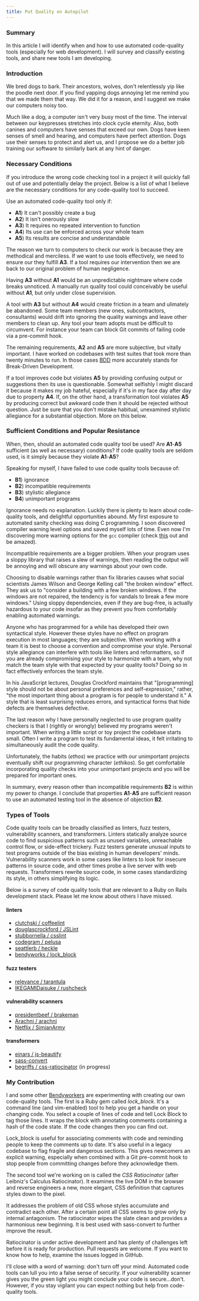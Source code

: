 ```yaml
---
title: Put Quality on Autopilot
---
```


### Summary

In this article I will identify when and how to use automated
code-quality tools (especially for web development). I will survey
and classify existing tools, and share new tools I am developing.

### Introduction

We bred dogs to bark. Their ancestors, wolves, don't relentlessly
yip like the poodle next door. If you find yapping dogs annoying
let me remind you that we made them that way. We did it for a reason,
and I suggest we make our computers noisy too.

Much like a dog, a computer isn't very busy most of the time. The
interval between our keypresses stretches into clock cycle eternity.
Also, both canines and computers have senses that exceed our own.
Dogs have keen senses of smell and hearing, and computers have
perfect attention. Dogs use their senses to protect and alert us,
and I propose we do a better job training our software to similarly
bark at any hint of danger.

### Necessary Conditions

If you introduce the wrong code checking tool in a project it will
quickly fall out of use and potentially delay the project. Below
is a list of what I believe are the necessary conditions for any
code-quality tool to succeed.

Use an automated code-quality tool only if:

* **A1**) It can't possibly create a bug
* **A2**) It isn't onerously slow
* **A3**) It requires no repeated intervention to function
* **A4**) Its use can be enforced across your whole team
* **A5**) Its results are concise and understandable

The reason we turn to computers to check our work is because they
are methodical and merciless. If we want to use tools effectively,
we need to ensure our they fulfill **A3**. If a tool requires our
intervention then we are back to our original problem of human
negligence.

Having **A3** without **A1** would be an unpredictable nightmare
where code breaks unnoticed. A manually run quality tool could
conceivably be useful without **A1**, but only under close supervision.

A tool with **A3** but without **A4** would create friction in a
team and ulimately be abandoned. Some team members (new ones,
subcontractors, consultants) would drift into ignoring the quality
warnings and leave other members to clean up. Any tool your team
adopts must be difficult to circumvent. For instance your team can
block Git commits of failing code via a pre-commit hook.

The remaining requirements, **A2** and **A5** are more subjective,
but vitally important. I have worked on codebases with test suites
that took more than twenty minutes to run. In those cases
[BDD](http://en.wikipedia.org/wiki/Behavior-driven_development)
more accurately stands for Break-Driven Development.

If a tool improves code but violates **A5** by providing confusing
output or suggestions then its use is questionable. Somewhat selfishly
I might discard it because it makes my job hateful, especially if
it's in my face day after day due to property **A4**. If, on the
other hand, a transformation tool violates **A5** by producing
correct but awkward code then it should be rejected without question.
Just be sure that you don't mistake habitual, unexamined stylistic
allegiance for a substantial objection. More on this below.

### Sufficient Conditions and Popular Resistance

When, then, should an automated code quality tool be used? Are
**A1**-**A5** sufficient (as well as necessary) conditions? If code
quality tools are seldom used, is it simply because they violate
**A1**-**A5**?

Speaking for myself, I have failed to use code quality tools because of:

* **B1**) ignorance
* **B2**) incompatible requirements
* **B3**) stylistic allegiance
* **B4**) unimportant programs

Ignorance needs no explanation. Luckily there is plenty to learn
about code-quality tools, and delightful opportunities abound. My
first exposure to automated sanity checking was doing C programming.
I soon discovered compiler warning level options and saved myself
lots of time. Even now I'm discovering more warning options for the
`gcc` compiler (check
[this](http://stackoverflow.com/questions/5088460/flags-to-enable-thorough-and-verbose-g-warnings/9862800#9862800)
out and be amazed).

Incompatible requirements are a bigger problem. When your program
uses a sloppy library that raises a slew of warnings, then reading
the output will be annoying and will obscure any warnings about
your own code.

Choosing to disable warnings rather than fix libraries causes what
social scientists James Wilson and George Kelling call "the broken
window" effect. They ask us to "consider a building with a few
broken windows. If the windows are not repaired, the tendency is
for vandals to break a few more windows." Using sloppy dependencies,
even if they are bug-free, is actually hazardous to your code insofar
as they prevent you from comfortably enabling automated warnings.

Anyone who has programmed for a while has developed their own
syntactical style. However these styles have no effect on program
execution in most languages; they are subjective. When working with
a team it is best to choose a convention and compromise your style.
Personal style allegiance can interfere with tools like linters and
reformatters, so if you are already compromising your style to
harmonize with a team, why not match the team style with that
expected by your quality tools? Doing so in fact effectively enforces
the team style.

In his JavaScript lectures, Douglas Crockford maintains that
"[programming] style should not be about personal preferences and
self-expression," rather, "the most important thing about a program
is for people to understand it." A style that is least surprising
reduces errors, and syntactical forms that hide defects are themselves
defective.

The last reason why I have personally neglected to use program
quality checkers is that I (rightly or wrongly) believed my programs
weren't important. When writing a little script or toy project the
codebase starts small. Often I write a program to test its fundamental
ideas, it felt irritating to simultaneously audit the code quality.

Unfortunately, the habits (_ethos_) we practice with our unimportant
projects eventually shift our programming character (_ethikos_).
So get comfortable incorporating quality checks into your unimportant
projects and you will be prepared for important ones.

In summary, every reason other than incompatible requirements **B2**
is within my power to change. I conclude that properties **A1**-**A5**
are sufficient reason to use an automated testing tool in the absence
of objection **B2**.

### Types of Tools

Code quality tools can be broadly classified as linters, fuzz
testers, vulnerability scanners, and transformers. Linters statically
analyze source code to find suspicious patterns such as unused
variables, unreachable control flow, or side-effect trickery. Fuzz
testers generate unusual inputs to test programs outside of the
bias existing in human developers' minds. Vulnerability scanners
work in some cases like linters to look for insecure patterns in
source code, and other times probe a live server with web requests.
Transformers rewrite source code, in some cases standardizing its
style, in others simplifying its logic.

Below is a survey of code quality tools that are relevant to a Ruby
on Rails development stack. Please let me know about others I have
missed.

#### linters

* [clutchski / coffeelint](https://github.com/clutchski/coffeelint)
* [douglascrockford / JSLint](https://github.com/douglascrockford/JSLint)
* [stubbornella / csslint](https://github.com/stubbornella/csslint)
* [codegram / pelusa](https://github.com/codegram/pelusa)
* [seattlerb / heckle](https://github.com/seattlerb/heckle)
* [bendyworks / lock_block](https://github.com/bendyworks/lock_block)

#### fuzz testers

* [relevance / tarantula](https://github.com/relevance/tarantula)
* [IKEGAMIDaisuke / rushcheck](https://github.com/IKEGAMIDaisuke/rushcheck)

#### vulnerability scanners

* [presidentbeef / brakeman](https://github.com/presidentbeef/brakeman)
* [Arachni / arachni](https://github.com/Arachni/arachni)
* [Netflix / SimianArmy](https://github.com/Netflix/SimianArmy)

#### transformers

* [einars / js-beautify](https://github.com/einars/js-beautify)
* [sass-convert](https://github.com/nex3/sass)
* [begriffs / css-ratiocinator](https://github.com/begriffs/css-ratiocinator) (in progress)

### My Contribution

I and some other [Bendyworkers](http://bendyworks.com/workers) are
experimenting with creating our own code-quality tools. The first
is a Ruby gem called *lock_block*. It's a command line (and
vim-enabled) tool to help you get a handle on your changing code.
You select a couple of lines of code and tell Lock Block to tag
those lines. It wraps the block with annotating comments containing
a hash of the code state. If the code changes then you can find
out.

Lock_block is useful for associating comments with code and reminding
people to keep the comments up to date. It's also useful in a legacy
codebase to flag fragile and dangerous sections. This gives newcomers
an explicit warning, especially when combined with a Git pre-commit
hook to stop people from committing changes before they acknowledge
them.

The second tool we're working on is called the _CSS Ratiocinator_
(after Leibniz's Calculus Ratiocinator). It examines the live DOM
in the browser and reverse engineers a new, more elegant, CSS
definition that captures styles down to the pixel.

It addresses the problem of old CSS whose styles accumulate and
contradict each other. After a certain point all CSS seems to grow
only by internal antagonism. The ratiocinator wipes the slate clean
and provides a harmonious new beginning. It is best used with
sass-convert to further improve the result.

Ratiocinator is under active development and has plenty of challenges
left before it is ready for production. Pull requests are welcome.
If you want to know how to help, examine the issues logged in GitHub.

I'll close with a word of warning: don't turn off your mind. Automated
code tools can lull you into a false sense of security. If your
vulnerability scanner gives you the green light you might conclude
your code is secure...don't. However, if you stay vigilant you can
expect nothing but help from code-quality tools.
